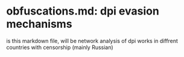 # obfuscations.md: dpi evasion mechanisms
is this markdown file, will be network analysis of dpi works in diffrent countries with censorship (mainly Russian)
